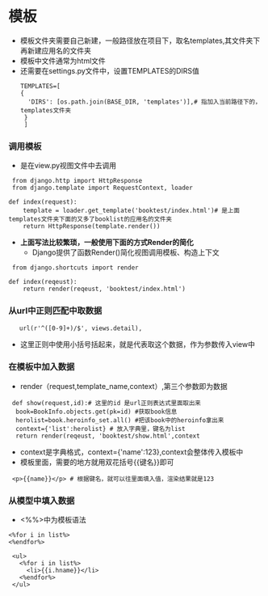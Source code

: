 # 模板
* 模板文件夹需要自己新建，一般路径放在项目下，取名templates,其文件夹下再新建应用名的文件夹
* 模板中文件通常为html文件
* 还需要在settings.py文件中，设置TEMPLATES的DIRS值
  ```
  TEMPLATES=[
  {
    'DIRS': [os.path.join(BASE_DIR, 'templates')],# 指加入当前路径下的，templates文件夹
   }
   ]

  ```
### 调用模板
* 是在view.py视图文件中去调用
```
 from django.http import HttpResponse
 from django.template import RequestContext, loader

def index(request):
    template = loader.get_template('booktest/index.html')# 是上面templates文件夹下面的又多了booklist的应用名的文件夹
    return HttpResponse(template.render())
```
* **上面写法比较繁琐，一般使用下面的方式Render的简化**
  * Django提供了函数Render()简化视图调用模板、构造上下文
```
 from django.shortcuts import render

def index(reqeust):
    return render(reqeust, 'booktest/index.html')

```
### 从url中正则匹配中取数据
```
   url(r'^([0-9]+)/$', views.detail),
```
* 这里正则中使用小括号括起来，就是代表取这个数据，作为参数传入view中

### 在模板中加入数据
* render（request,template_name,context）,第三个参数即为数据
```
 def show(request,id):# 这里的id 是url正则表达式里面取出来
  book=BookInfo.objects.get(pk=id) #获取book信息
  herolist=book.heroinfo_set.all() #把该book中的heroinfo拿出来
  context={'list':herolist} # 放入字典里，键名为list
  return render(reqeust, 'booktest/show.html',context
```
* context是字典格式，context={'name':123},context会整体传入模板中
* 模板里面，需要的地方就用双花括号{{键名}}即可
```
 <p>{{name}}</p> # 根据键名，就可以往里面填入值，渲染结果就是123
```

### 从模型中填入数据
* <%%>中为模板语法
```
<%for i in list%>
<%endfor%>
```
```
 <ul>
   <%for i in list%>
     <li>{{i.hname}}</li>
   <%endfor%>
 </ul>
```




